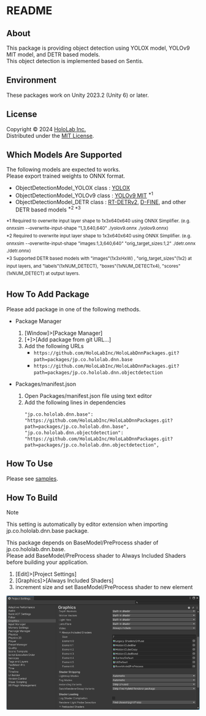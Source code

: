 # README

## About

This package is providing object detection using YOLOX model, YOLOv9 MIT model, and DETR based models.  
This object detection is implemented based on Sentis.  

## Environment

These packages work on Unity 2023.2 (Unity 6) or later.  

## License

Copyright &copy; 2024 [HoloLab Inc.](https://hololab.co.jp/)  
Distributed under the [MIT License](LICENSE).  

## Which Models Are Supported

The following models are expected to works.  
Please export trained weights to ONNX format.  

* ObjectDetectionModel_YOLOX class : [YOLOX](https://github.com/Megvii-BaseDetection/YOLOX)
* ObjectDetectionModel_YOLOv9 class : [YOLOv9 MIT](https://github.com/WongKinYiu/YOLO) <sup>*1</sup>
* ObjectDetectionModel_DETR class : [RT-DETRv2](https://github.com/lyuwenyu/RT-DETR), [D-FINE](https://github.com/Peterande/D-FINE), and other DETR based models <sup>*2 *3</sup>

<sup>*1 Required to overwrite input layer shape to 1x3x640x640 using ONNX Simplifier. (e.g. onnxsim --overwrite-input-shape "1,3,640,640" ./yolov9.onnx ./yolov9.onnx)</sup>  
<sup>*2 Required to overwrite input layer shape to 1x3x640x640 using ONNX Simplifier. (e.g. onnxsim --overwrite-input-shape "images:1,3,640,640" "orig_target_sizes:1,2" ./detr.onnx ./detr.onnx)</sup>  
<sup>*3 Supported DETR based models with "images"(1x3xHxW) , "orig_target_sizes"(1x2) at input layers, and "labels"(1xNUM_DETECT), "boxes"(1xNUM_DETECTx4), "scores"(1xNUM_DETECT) at output layers.</sup>  

## How To Add Package

Please add package in one of the following methods.  

* Package Manager

    1. [Window]>[Package Manager]
    2. [+]>[Add package from git URL...]
    3. Add the following URLs
        * ```https://github.com/HoloLabInc/HoloLabDnnPackages.git?path=packages/jp.co.hololab.dnn.base```
        * ```https://github.com/HoloLabInc/HoloLabDnnPackages.git?path=packages/jp.co.hololab.dnn.objectdetection```

* Packages/manifest.json

    1. Open Packages/manifest.json file using text editor
    2. Add the following lines in dependencies
        ```
        "jp.co.hololab.dnn.base": "https://github.com/HoloLabInc/HoloLabDnnPackages.git?path=packages/jp.co.hololab.dnn.base",
        "jp.co.hololab.dnn.objectdetection": "https://github.com/HoloLabInc/HoloLabDnnPackages.git?path=packages/jp.co.hololab.dnn.objectdetection",
        ```

## How To Use

Please see [samples](../Samples~).  

## How To Build

> [!NOTE]  
> This setting is automatically by editor extension when importing jp.co.hololab.dnn.base package.  

This package depends on BaseModel/PreProcess shader of jp.co.hololab.dnn.base.  
Please add BaseModel/PreProcess shader to Always Included Shaders before building your application.  

1. [Edit]>[Project Settings]
2. [Graphics]>[Always Included Shaders]
3. increment size and set BaseModel/PreProcess shader to new element

![Always Included Shaders](image.png)
